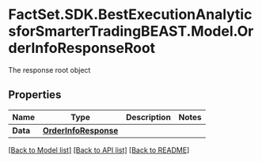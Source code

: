 # FactSet.SDK.BestExecutionAnalyticsforSmarterTradingBEAST.Model.OrderInfoResponseRoot
The response root object

## Properties

Name | Type | Description | Notes
------------ | ------------- | ------------- | -------------
**Data** | [**OrderInfoResponse**](OrderInfoResponse.md) |  | 

[[Back to Model list]](../README.md#documentation-for-models) [[Back to API list]](../README.md#documentation-for-api-endpoints) [[Back to README]](../README.md)


